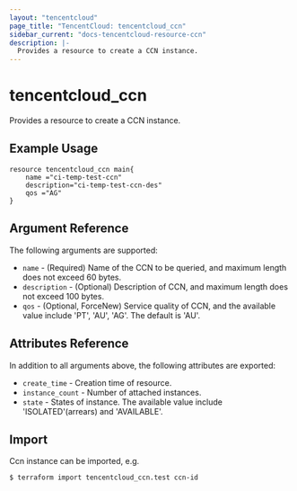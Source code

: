 ```yaml
---
layout: "tencentcloud"
page_title: "TencentCloud: tencentcloud_ccn"
sidebar_current: "docs-tencentcloud-resource-ccn"
description: |-
  Provides a resource to create a CCN instance.
---
```


# tencentcloud_ccn

Provides a resource to create a CCN instance.

## Example Usage

```hcl
resource tencentcloud_ccn main{
	name ="ci-temp-test-ccn"
	description="ci-temp-test-ccn-des"
	qos ="AG"
}
```

## Argument Reference

The following arguments are supported:

* `name` - (Required) Name of the CCN to be queried, and maximum length does not exceed 60 bytes.
* `description` - (Optional) Description of CCN, and maximum length does not exceed 100 bytes.
* `qos` - (Optional, ForceNew)  Service quality of CCN, and the available value include 'PT', 'AU', 'AG'. The default is 'AU'.

## Attributes Reference

In addition to all arguments above, the following attributes are exported:

* `create_time` - Creation time of resource.
* `instance_count` - Number of attached instances.
* `state` - States of instance. The available value include 'ISOLATED'(arrears) and 'AVAILABLE'.


## Import

Ccn instance can be imported, e.g.

```hcl
$ terraform import tencentcloud_ccn.test ccn-id
```

